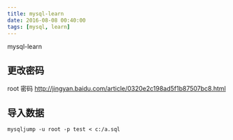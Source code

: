```yaml
---
title: mysql-learn
date: 2016-08-08 00:40:00
tags: [mysql, learn]
---
```

mysql-learn
<!--more-->
##  更改密码
root 密码
<http://jingyan.baidu.com/article/0320e2c198ad5f1b87507bc8.html>
## 导入数据
```
mysqljump -u root -p test < c:/a.sql
```